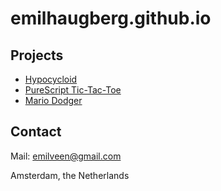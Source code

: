 # emilhaugberg.github.io

## Projects
- [Hypocycloid](https://emilhaugberg.github.io/hypocycloid/)
- [PureScript Tic-Tac-Toe](https://emilhaugberg.github.io/purescript-tic-tac-toe)
- [Mario Dodger](https://emilhaugberg.github.io/mario-dodger/)

## Contact
Mail: emilveen@gmail.com

Amsterdam, the Netherlands
